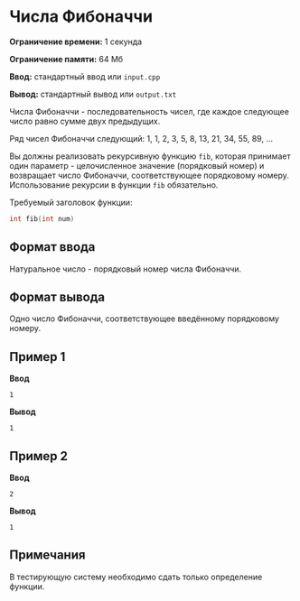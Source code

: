 # Числа Фибоначчи

**Ограничение времени:** 1 секунда

**Ограничение памяти:** 64 Мб

**Ввод:** стандартный ввод или `input.cpp`

**Вывод:** стандартный вывод или `output.txt`

Числа Фибоначчи - последовательность чисел, где каждое следующее число равно сумме двух предыдущих.

Ряд чисел Фибоначчи следующий: 1, 1, 2, 3, 5, 8, 13, 21, 34, 55, 89, …

Вы должны реализовать рекурсивную функцию `fib`, которая принимает один параметр - целочисленное значение (порядковый номер) и возвращает число Фибоначчи, соответствующее порядковому номеру. Использование рекурсии в функции `fib` обязательно.

Требуемый заголовок функции:

```c++
int fib(int num)
```

## Формат ввода

Натуральное число - порядковый номер числа Фибоначчи.

## Формат вывода

Одно число Фибоначчи, соответствующее введённому порядковому номеру.

## Пример 1

**Ввод**
```
1
```

**Вывод**

```
1
```

## Пример 2

**Ввод**

```
2
```

**Вывод**

```
1
```

## Примечания

В тестирующую систему необходимо сдать только определение функции.